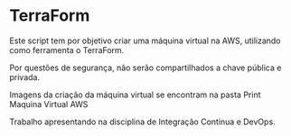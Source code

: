 # TerraForm

Este script tem por objetivo criar uma máquina virtual na AWS, utilizando como ferramenta o TerraForm.

Por questões de segurança, não serão compartilhados a chave pública e privada.

Imagens da criação da máquina virtual se encontram na pasta Print Maquina Virtual AWS

Trabalho apresentando na disciplina de Integração Continua e DevOps.
